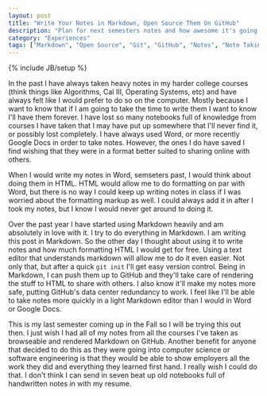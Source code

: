 ```yaml
---
layout: post
title: "Write Your Notes in Markdown, Open Source Them On GitHub"
description: "Plan for next semesters notes and how awesome it's going to be."
category: "Experiences"
tags: ["Markdown", "Open Source", "Git", "GitHub", "Notes", "Note Taking"]
---
```

{% include JB/setup %}

In the past I have always taken heavy notes in my harder college courses (think
things like Algorithms, Cal III, Operating Systems, etc) and have always felt
like I would prefer to do so on the computer. Mostly because I want to know that
if I am going to take the time to write them I want to know I'll have them
forever. I have lost so many notebooks full of knowledge from courses I have
taken that I may have put up somewhere that I'll never find it, or possibly lost
completely. I have always used Word, or more recently Google Docs in order to
take notes. However, the ones I do have saved I find wishing that they were in
a format better suited to sharing online with others.

When I would write my notes in Word, semseters past, I would think about doing
them in HTML. HTML would allow me to do formatting on par with Word, but there
is no way I could keep up writing notes in class if I was worried about the
formatting markup as well. I could always add it in after I took my notes, but
I know I would never get around to doing it.

Over the past year I have started using Markdown heavily and am absolutely in
love with it. I try to do everything in Markdown. I am writing this post in
Markdown. So the other day I thought about using it to write notes and how much
formatting HTML I would get for free. Using a text editor that understands
markdown will allow me to do it even easier. Not only that, but after a quick
`git init` I'll get easy version control. Being in Markdown, I can push them
up to GitHub and they'll take care of rendering the stuff to HTML to share with
others. I also know it'll make my notes more safe, putting GitHub's data center
redundancy to work. I feel like I'll be able to take notes more quickly in a
light Markdown editor than I would in Word or Google Docs.

This is my last semester coming up in the Fall so I will be trying this out
then. I just wish I had all of my notes from all the courses I've taken as
browseable and rendered Markdown on GitHub. Another benefit for anyone that
decided to do this as they were going into computer science or software
engineering is that they would be able to show employers all the work they did
and everything they learned first hand. I really wish I could do that. I don't
think I can send in seven beat up old notebooks full of handwritten notes in
with my resume.
